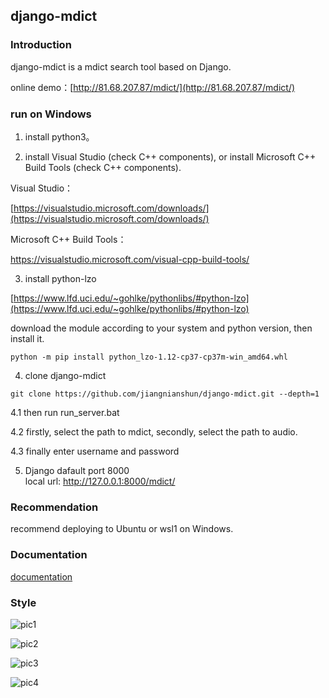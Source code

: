 ﻿## django-mdict

### Introduction

django-mdict is a mdict search tool based on Django.

online demo：[http://81.68.207.87/mdict/](http://81.68.207.87/mdict/)

### run on Windows

1. install python3。

2. install Visual Studio (check C++ components), or install Microsoft C++ Build Tools (check C++ components).

Visual Studio：

[https://visualstudio.microsoft.com/downloads/](https://visualstudio.microsoft.com/downloads/)

Microsoft C++ Build Tools：

[https://visualstudio.microsoft.com/visual-cpp-build-tools/
](https://visualstudio.microsoft.com/visual-cpp-build-tools/
)

3. install python-lzo

[https://www.lfd.uci.edu/~gohlke/pythonlibs/#python-lzo](https://www.lfd.uci.edu/~gohlke/pythonlibs/#python-lzo)

download the module according to your system and python version, then install it.

```
python -m pip install python_lzo-1.12-cp37-cp37m-win_amd64.whl
```

4. clone django-mdict

```
git clone https://github.com/jiangnianshun/django-mdict.git --depth=1
```

4.1 then run run_server.bat

4.2 firstly, select the path to mdict, secondly, select the path to audio.

4.3 finally enter username and password

5. Django dafault port 8000
<br />local url: http://127.0.0.1:8000/mdict/
   
### Recommendation

recommend deploying to Ubuntu or wsl1 on Windows.

### Documentation

[documentation](documentation.md)

### Style

![pic1](https://github.com/jiangnianshun/django-mdict/blob/master/doc/img/structure.png)

![pic2](https://github.com/jiangnianshun/django-mdict/blob/master/doc/img/img1.jpg)

![pic3](https://github.com/jiangnianshun/django-mdict/blob/master/doc/img/img2.jpg)

![pic4](https://github.com/jiangnianshun/django-mdict/blob/master/doc/img/img3.jpg)

